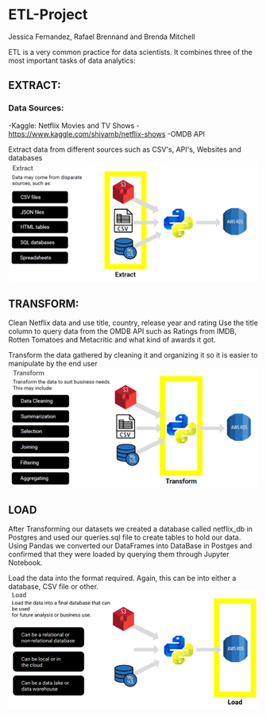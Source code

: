# ETL-Project
Jessica Fernandez, Rafael Brennand and Brenda Mitchell

ETL is a very common practice for data scientists. It combines three of the most important tasks of data analytics:
## EXTRACT: 
### Data Sources:
-Kaggle: Netflix Movies and TV Shows
  -https://www.kaggle.com/shivamb/netflix-shows
-OMDB API

Extract data from different sources such as CSV's, API's, Websites and databases
![Extract](Images/extract.png)

## TRANSFORM: 
Clean Netflix data and use title, country, release year and rating
Use the title column to query data from the OMDB API such as Ratings from IMDB, Rotten Tomatoes and Metacritic and what kind of awards it got.

Transform the data gathered by cleaning it and organizing it so it is easier to manipulate by the end user
![Transform](Images/transform.png)

## LOAD
After Transforming our datasets we created a database called netflix_db in Postgres and used our queries.sql file to create tables to hold our data. Using Pandas we converted our DataFrames into DataBase in Postges and confirmed that they were loaded by querying them through Jupyter Notebook.

Load the data into the format required. Again, this can be into either a database, CSV file or other.
![Load](Images/Load.png)
